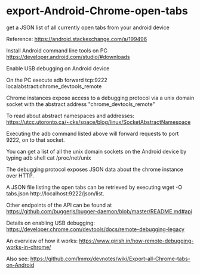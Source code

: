 # export-Android-Chrome-open-tabs
get a JSON list of all currently open tabs from your android device

Reference:
https://android.stackexchange.com/a/199496


Install Android command line tools on PC
https://developer.android.com/studio/#downloads

Enable USB debugging on Android device

On the PC execute 
adb forward tcp:9222 localabstract:chrome_devtools_remote 

Chrome instances expose access to a debugging protocol via a unix domain socket with the abstract address "chrome_devtools_remote" 

To read about abstract namespaces and addresses:
https://utcc.utoronto.ca/~cks/space/blog/linux/SocketAbstractNamespace

Executing the adb command listed above will forward requests to port 9222, on to that socket. 

You can get a list of all the unix domain sockets on the Android device by typing 
adb shell cat /proc/net/unix

The debugging protocol exposes JSON data about the chrome instance over HTTP. 

A JSON file listing the open tabs can be retrieved by executing 
wget -O tabs.json http://localhost:9222/json/list.

Other endpoints of the API can be found at 
https://github.com/buggerjs/bugger-daemon/blob/master/README.md#api

Details on enabling USB debugging:
https://developer.chrome.com/devtools/docs/remote-debugging-legacy

An overview of how it works:
https://www.girish.in/how-remote-debugging-works-in-chrome/


Also see:
https://github.com/lmmx/devnotes/wiki/Export-all-Chrome-tabs-on-Android


